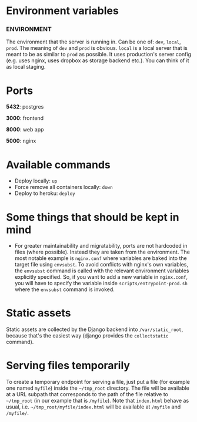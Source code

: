 
# Environment variables

### ENVIRONMENT

The environment that the server is running in. Can be one of: `dev`, `local`,
`prod`. The meaning of `dev` and `prod` is obvious. `local` is a local server
that is meant to be as similar to `prod` as possible. It uses production's
server config (e.g. uses nginx, uses dropbox as storage backend etc.). You can
think of it as local staging.

# Ports

**5432**: postgres

**3000**: frontend

**8000**: web app

**5000**: nginx

# Available commands

- Deploy locally: `up`
- Force remove all containers locally: `down`
- Deploy to heroku: `deploy`

# Some things that should be kept in mind

- For greater maintainability and migratability, ports are not hardcoded in
    files (where possible). Instead they are taken from the environment. The
    most notable example is `nginx.conf` where variables are baked into the
    target file using `envsubst`. To avoid conflicts with nginx's own variables,
    the `envsubst` command is called with the relevant environment variables
    explicitly specified. So, if you want to add a new variable in `nginx.conf`,
    you will have to specify the variable inside `scripts/entrypoint-prod.sh` where
    the `envsubst` command is invoked.

# Static assets

Static assets are collected by the Django backend into `/var/static_root`,
because that's the easiest way (django provides the `collectstatic` command).

# Serving files temporarily

To create a temporary endpoint for serving a file, just put a file (for example
one named `myfile`) inside the `~/tmp_root` directory. The file will be
available at a URL subpath that corresponds to the path of the file relative to
`~/tmp_root` (in our example that is `/myfile`). Note that `index.html` behave
as usual, i.e. `~/tmp_root/myfile/index.html` will be available at `/myfile` and
`/myfile/`.

